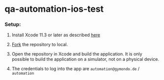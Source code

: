 # qa-automation-ios-test

### Setup:
1) Install Xcode 11.3 or later as described [here](https://developer.apple.com/xcode/resources/)
  
  2) [Fork](https://help.github.com/en/github/creating-cloning-and-archiving-repositories/cloning-a-repository) the repository to local.
  
  3) Open the repository in Xcode and build the application. It is only possible to build the application on a simulator, not on a physical device.
  
  4) The credentials to log into the app are `automation@gymondo.de`  /  `automation`
